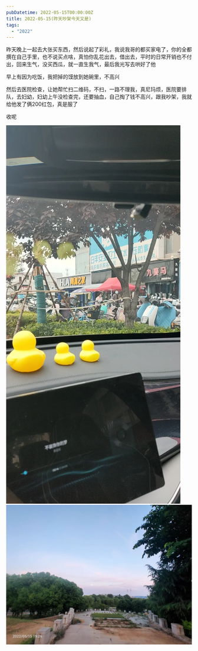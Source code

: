```yaml
---
pubDatetime: 2022-05-15T00:00:00Z
title: 2022-05-15(昨天吵架今天又是)
tags:
  - "2022"
---
```


昨天晚上一起去大张买东西，然后说起了彩礼，我说我哥的都买家电了，你的全都撰在自己手里，也不说买点啥，真怕你乱花出去，借出去，平时的日常开销也不付出，回来生气，没买西瓜，就一直生我气，最后我光写去哄好了他

早上有因为吃饭，我把掉的馍放到她碗里，不高兴

然后去医院检查，让她帮忙扫二维码，不扫，一路不理我，真尼玛烦，医院要排队，去妇幼，妇幼上午没检查完，还要抽血，自己掏了钱不高兴，跟我吵架，我就给他发了俩200红包，真是服了

收呢

![](../../img/6904315-325d756c71e253df.jpg)
![](../../img/6904315-6ec31ec4819bb001.jpg)
